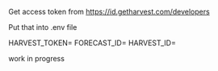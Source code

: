 Get access token from https://id.getharvest.com/developers

Put that into .env file

HARVEST_TOKEN=
FORECAST_ID=
HARVEST_ID=

work in progress
